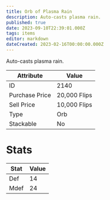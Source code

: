 ```yaml
---
title: Orb of Plasma Rain
description: Auto-casts plasma rain.
published: true
date: 2023-09-10T22:39:01.000Z
tags: items
editor: markdown
dateCreated: 2023-02-16T00:00:00.000Z
---
```


Auto-casts plasma rain.

|Attribute|Value|
|-|-|
|ID|2140|
|Purchase Price|20,000 Flips|
|Sell Price|10,000 Flips|
|Type|Orb|
|Stackable|No|

# Stats
|Stat|Value|
|-|-|
|Def|14|
|Mdef|24|
